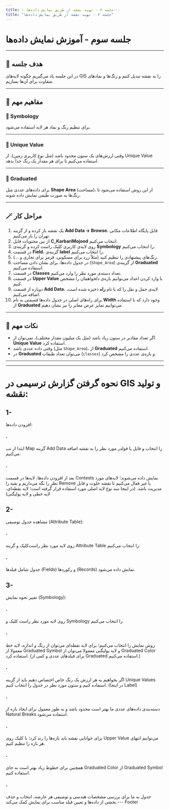 ```yaml
---
title: جلسه ۳ - تهیه نقشه از طریق نمایش داده‌ها ۱---
title: "جلسه ۳ - تهیه نقشه از طریق نمایش داده‌ها"
---
```


# جلسه سوم - آموزش نمایش داده‌ها

---

## 🎯 هدف جلسه  
در این جلسه یاد می‌گیریم چگونه لایه‌های GIS را به نقشه تبدیل کنیم و رنگ‌ها و نمادهای متفاوت برای آن‌ها بسازیم.

---

## 🧩 مفاهیم مهم  

### 🔹 Symbology  
برای تنظیم رنگ و نماد هر لایه استفاده می‌شود.

---

### 🔹 Unique Value  
وقتی ارزش‌های یک ستون محدود باشد (مثل نوع کاربری زمین)، از Unique Value استفاده می‌کنیم تا برای هر مقدار یک رنگ جدا بدهد.

---

### 🔹 Graduated  
برای داده‌های عددی مثل **Shape Area** (مساحت)، از این روش استفاده می‌شود تا رنگ‌ها به صورت طیفی نمایش داده شوند.

---

## 🪄 مراحل کار  

1. یک نقشه باز کرده و از گزینه **Add Data → Browse**، فایل پایگاه اطلاعات مکانی تهران را باز می‌کنیم.  
2. از بین محتویات فایل **C_KarbariMojood** انتخاب می‌کنیم.  
3. روی لایه‌ی کاربری کلیک راست کرده و گزینه‌ی **Symbology** را انتخاب می‌کنیم.  
4. در قسمت **Field**، گزینه‌ی **label** را انتخاب می‌کنیم.  
5. رنگ‌های پیشنهادی را تنظیم کنید (مثلاً زرد برای مسکونی، قرمز برای تجاری و ...).  
6. در جدول داده‌ها، برای نشان دادن مساحت (`Shape_Area`) از گزینه‌ی **Graduated** استفاده می‌کنیم.  
7. در قسمت **Classes** تعداد دسته‌ی مورد نظر را وارد می‌کنیم.  
8. در قسمت **Upper Value** با وارد کردن اعداد می‌توانیم بازه‌ی دلخواهمان را مشخص کنیم.  
9. دوباره از قسمت **Add Data**، لایه‌ی حمل و نقل را که با نام **راه** ذخیره شده است، اضافه می‌کنیم.  
10. برای راه‌های اصلی در جدول داده‌ها قسمتی به نام **Width** وجود دارد که با استفاده از **Graduated** می‌توانیم تمایز عرض معابر را نیز نشان دهیم.

---

## 🧠 نکات مهم  

- اگر تعداد مقادیر در ستون زیاد باشد (مثل یک میلیون مقدار مختلف)، نمی‌توان از **Unique Value** استفاده کرد.  
- وقتی داده عددی باشد (مثل `Shape_Area`)، از **Graduated** استفاده می‌کنیم.  
- در **Graduated** می‌توان تعداد طبقات (`classes`) و بازه‌ی عددی را مشخص کرد.

---

---
# نحوه گرفتن گزارش ترسیمی در GIS و تولید نقشه:

## 1-   
افزودن داده‌ها: 

### ·       
ابتدا از تب Map گزینه Add Data را انتخاب و فایل یا فولدر مورد نظر را به
نقشه اضافه می‌کنیم.

### ·       
بعد از افزودن داده‌ها، لایه‌ها
در قسمت Contests
نمایش داده می‌شوند؛ لابه‌های مورد نظر را نگه می‌داریم و بقیه را Remove
یا غیر فعال می‌کنیم تا نقشه خلوت و قابل مدیریت باشد. (در اینجا سه نوع لایه اصلی
مورد استفاده قرار گرفته است؛ لایه نقطه‌ای، لایه خطی و لایه پولیگنی)
## 2-   
مشاهده
جدول توصیفی (Attribute
Table):

### ·       
روی لایه مورد نظر راست‌کلیک و
گزینه Attribute Table را انتخاب می‌کنیم.

### ·       
جدول شامل فیلدها (Fields) و رکوردها (Records) نمایش داده می‌شود.

## 3-   
تغییر نحوه نمایش (Symbology):

### ·       
روی لایه مورد نظر راست کلیک و
Symbology
را انتخاب می‌کنیم.

### ·       
روش نمایش را انتخاب می‌کنیم؛
برای لایه نقطه‌ای می‌توان از رنگ و اندازه، لایه خط معمولا از Graduated Symbol و لایه پولیگنی معمولا می‌توان از Graduated
Color استفاده کرد. (برای فیلدهای عددی و کمی از Graduated استفاده می‌کنیم.)

### ·       
اگر بخواهیم به هر ارزش یک رنگ
خاص اختصاص دهیم باید از گزینه Unique Values استفاده
کنیم و ستون مورد نظر در جدول را انتخاب کنیم. (در اینجا Label)

### ·       
دسته‌بندی داده‌های عددی ما
بهتر است محدود باشد و به طور معمول برای ایجاد بازه از Natural
Breaks استفاده می‌شود.

### ·       
برای خوانایی نقشه باید بازه‌ها
را رند کرد؛ با کلیک روی Upper Value می‌توانیم انتهای هر بازه را تنظیم کنیم.

### ·       
همچنین برای خطوط زیاد بهتر
است به جای Graduated Color از Graduated Symbol استفاده
کنیم.

### ·       
جدول به ما برای بررسی مشخصات
هندسی و توصیفی هر عارضه، انتخاب و حذف بخشی از داده‌ها و تعیین فیلد مناسب برای
نمایش کمک می‌کند.---
Footer
